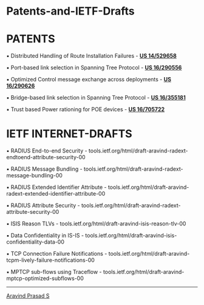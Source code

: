 # Patents-and-IETF-Drafts

PATENTS
=======
▪ Distributed Handling of Route Installation Failures - <b><a href="http://patft1.uspto.gov/netacgi/nph-Parser?Sect1=PTO1&Sect2=HITOFF&d=PALL&p=1&u=%2Fnetahtml%2FPTO%2Fsrchnum.htm&r=1&f=G&l=50&s1=9794114.PN.&OS=PN/9794114&RS=PN/9794114">US 14/529658 </a></b>

▪ Port-based link selection in Spanning Tree Protocol - <b><a href="http://patft1.uspto.gov/netacgi/nph-Parser?Sect1=PTO1&Sect2=HITOFF&d=PALL&p=1&u=%2Fnetahtml%2FPTO%2Fsrchnum.htm&r=1&f=G&l=50&s1=10700890.PN.&OS=PN/10700890&RS=PN/10700890">US 16/290556 </a></b>

▪ Optimized Control message exchange across deployments - <b><a href="http://appft1.uspto.gov/netacgi/nph-Parser?Sect1=PTO1&Sect2=HITOFF&d=PG01&p=1&u=/netahtml/PTO/srchnum.html&r=1&f=G&l=50&s1=20200280876.PGNR.&OS=DN/20200280876&RS=DN/20200280876">US 16/290626 </a></b>

▪ Bridge-based link selection in Spanning Tree Protocol - <b><a href="http://patft1.uspto.gov/netacgi/nph-Parser?Sect1=PTO1&Sect2=HITOFF&d=PALL&p=1&u=%2Fnetahtml%2FPTO%2Fsrchnum.htm&r=1&f=G&l=50&s1=10721163.PN.&OS=PN/10721163&RS=PN/10721163">US 16/355181 </a></b>

▪ Trust based Power rationing for POE devices - <b><a href="">US 16/705722 </a></b>


IETF INTERNET-DRAFTS
====================
▪ RADIUS End-to-end Security - tools.ietf.org/html/draft-aravind-radext-endtoend-attribute-security-00

▪ RADIUS Message Bundling  - tools.ietf.org/html/draft-aravind-radext-message-bundling-00

▪ RADIUS Extended Identifier Attribute - tools.ietf.org/html/draft-aravind-radext-extended-identifier-attribute-00

▪ RADIUS Attribute Security - tools.ietf.org/html/draft-aravind-radext-attribute-security-00

▪ ISIS Reason TLVs - tools.ietf.org/html/draft-aravind-isis-reason-tlv-00

▪ Data Confidentiality in IS-IS - tools.ietf.org/html/draft-aravind-isis-confidentiality-data-00

▪ TCP Connection Failure Notifications - tools.ietf.org/html/draft-aravind-tcpm-lively-failure-notifications-00

▪ MPTCP sub-flows using Traceflow - tools.ietf.org/html/draft-aravind-mptcp-optimized-subflows-00

<hr>

<script type="text/javascript" src="https://platform.linkedin.com/badges/js/profile.js" async defer></script>
<div class="LI-profile-badge"  data-version="v1" data-size="medium" data-locale="en_US" data-type="vertical" data-theme="dark" data-vanity="aravindprasads"><a class="LI-simple-link" href='https://in.linkedin.com/in/aravindprasads?trk=profile-badge'>Aravind Prasad S</a></div>



